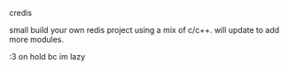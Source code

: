 credis

small build your own redis project using a mix of c/c++.
will update to add more modules.

:3
on hold bc im lazy
